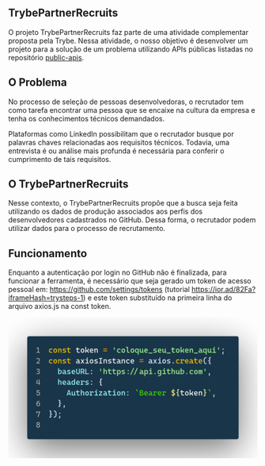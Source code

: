 ## TrybePartnerRecruits

O projeto TrybePartnerRecruits faz parte de uma atividade complementar proposta pela Trybe. Nessa atividade, o nosso objetivo é desenvolver um projeto para a solução de um problema utilizando APIs públicas listadas no repositório [public-apis](https://github.com/public-apis/public-apis).

## O Problema

No processo de seleção de pessoas desenvolvedoras, o recrutador tem como tarefa encontrar uma pessoa que se encaixe na cultura da empresa e tenha os conhecimentos técnicos demandados.

Plataformas como LinkedIn possibilitam que o recrutador busque por palavras chaves relacionadas aos requisitos técnicos. Todavia, uma entrevista é ou análise mais profunda é necessária para conferir o cumprimento de tais requisitos.

## O TrybePartnerRecruits

Nesse contexto, o TrybePartnerRecruits propõe que a busca seja feita utilizando os dados de produção associados aos perfis dos desenvolvedores cadastrados no GitHub. Dessa forma, o recrutador podem utilizar dados para o processo de recrutamento.

## Funcionamento

Enquanto a autenticação por login no GitHub não é finalizada, para funcionar a ferramenta, é necessário que seja gerado um token de acesso pessoal em: https://github.com/settings/tokens (tutorial https://ior.ad/82Fa?iframeHash=trysteps-1) e este token substituído na primeira linha do arquivo axios.js na const token.

<img width="600" src="./imgs/00-axios.png">
